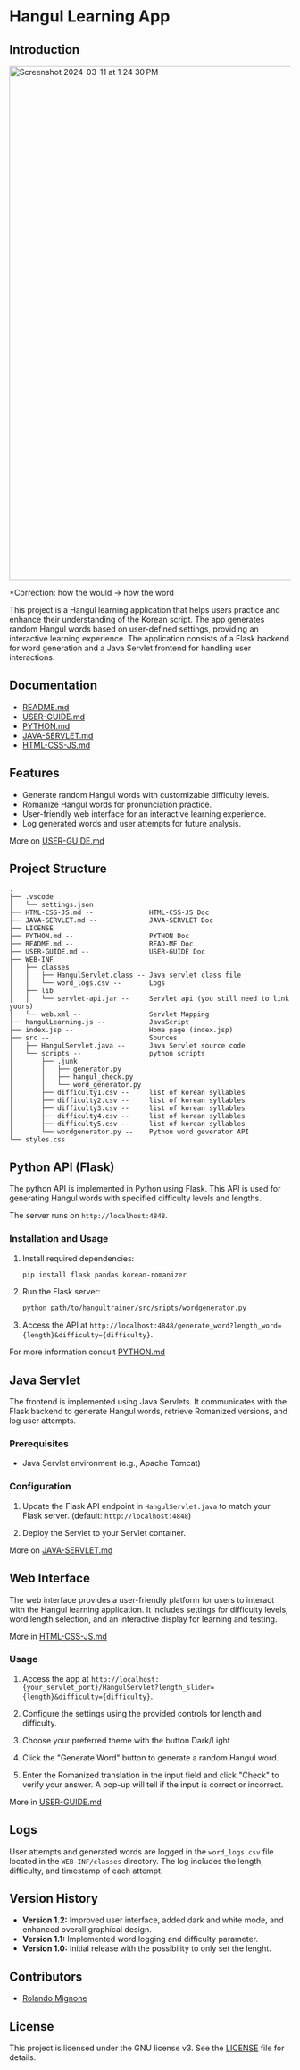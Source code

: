 # Hangul Learning App

## Introduction

<img width="919" alt="Screenshot 2024-03-11 at 1 24 30 PM" src="https://github.com/TheOwlSenpai/hangultrainer/assets/45239129/0cf1029e-9814-4e6e-9407-3b93c612b6af">

*Correction: how the would -> how the word

This project is a Hangul learning application that helps users practice and enhance their understanding of the Korean script. The app generates random Hangul words based on user-defined settings, providing an interactive learning experience. The application consists of a Flask backend for word generation and a Java Servlet frontend for handling user interactions.

## Documentation

- [README.md](README.md)
- [USER-GUIDE.md](USER-GUIDE.md)
- [PYTHON.md](PYTHON.md)
- [JAVA-SERVLET.md](JAVA-SERVLET.md)
- [HTML-CSS-JS.md](HTML-CSS-JS.md)

## Features

- Generate random Hangul words with customizable difficulty levels.
- Romanize Hangul words for pronunciation practice.
- User-friendly web interface for an interactive learning experience.
- Log generated words and user attempts for future analysis.

More on [USER-GUIDE.md](USER-GUIDE.md)

## Project Structure

```plaintext
.
├── .vscode
│   └── settings.json
├── HTML-CSS-JS.md --              HTML-CSS-JS Doc
├── JAVA-SERVLET.md --             JAVA-SERVLET Doc
├── LICENSE
├── PYTHON.md --                   PYTHON Doc
├── README.md --                   READ-ME Doc
├── USER-GUIDE.md --               USER-GUIDE Doc
├── WEB-INF
│   ├── classes
│   │   ├── HangulServlet.class -- Java servlet class file
│   │   └── word_logs.csv --       Logs
│   ├── lib
│   │   └── servlet-api.jar --     Servlet api (you still need to link yours)
│   └── web.xml --                 Servlet Mapping
├── hangulLearning.js --           JavaScript
├── index.jsp --                   Home page (index.jsp)
├── src --                         Sources
│   ├── HangulServlet.java --      Java Servlet source code
│   └── scripts --                 python scripts
│       ├── .junk
│       │   ├── generator.py
│       │   ├── hangul_check.py
│       │   └── word_generator.py
│       ├── difficulty1.csv --     list of korean syllables
│       ├── difficulty2.csv --     list of korean syllables
│       ├── difficulty3.csv --     list of korean syllables
│       ├── difficulty4.csv --     list of korean syllables
│       ├── difficulty5.csv --     list of korean syllables
│       └── wordgenerator.py --    Python word geverator API 
└── styles.css
```

## Python API (Flask)

The python API is implemented in Python using Flask. This API is used for generating Hangul words with specified difficulty levels and lengths. 

The server runs on `http://localhost:4848`.

### Installation and Usage

1. Install required dependencies:
   ```bash
   pip install flask pandas korean-romanizer
   ```

2. Run the Flask server:
   ```bash
   python path/to/hangultrainer/src/sripts/wordgenerator.py
   ```

3. Access the API at `http://localhost:4848/generate_word?length_word={length}&difficulty={difficulty}`.

For more information consult [PYTHON.md](PYTHON.md)

## Java Servlet

The frontend is implemented using Java Servlets. It communicates with the Flask backend to generate Hangul words, retrieve Romanized versions, and log user attempts.

### Prerequisites

- Java Servlet environment (e.g., Apache Tomcat)

### Configuration

1. Update the Flask API endpoint in `HangulServlet.java` to match your Flask server. (default: `http://localhost:4848`)

2. Deploy the Servlet to your Servlet container.

More on [JAVA-SERVLET.md](JAVA-SERVLET.md)

## Web Interface

The web interface provides a user-friendly platform for users to interact with the Hangul learning application. It includes settings for difficulty levels, word length selection, and an interactive display for learning and testing.

More in [HTML-CSS-JS.md](HTML-CSS-JS.md)

### Usage

1. Access the app at `http://localhost:{your_servlet_port}/HangulServlet?length_slider={length}&difficulty={difficulty}`.

2. Configure the settings using the provided controls for length and difficulty. 

3.  Choose your preferred theme with the button Dark/Light   

4. Click the "Generate Word" button to generate a random Hangul word.

5. Enter the Romanized translation in the input field and click "Check" to verify your answer. A pop-up will tell if the input is correct or incorrect.

More in [USER-GUIDE.md](USER-GUIDE.md)

## Logs

User attempts and generated words are logged in the `word_logs.csv` file located in the `WEB-INF/classes` directory. The log includes the length, difficulty, and timestamp of each attempt.

## Version History

- **Version 1.2:** Improved user interface, added dark and white mode, and enhanced overall graphical design.
- **Version 1.1:** Implemented word logging and difficulty parameter.
- **Version 1.0:** Initial release with the possibility to only set the lenght.

## Contributors

- [Rolando Mignone](https://github.com/TheOwlSenpai)

## License

This project is licensed under the GNU license v3. See the [LICENSE](LICENSE) file for details.
